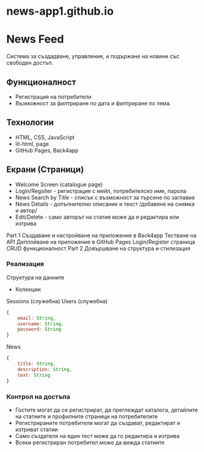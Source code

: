 # news-app1.github.io
# News Feed
Система за създадване, управление, и подържане на новини със свободен достъп.

## Функционалност
* Регистрация на потребители
* Възможност за филтриране по дата и филтриране по тема.

## Технологии
* HTML, CSS, JavaScript
* lit-html, page
* GitHub Pages, Back4app

## Екрани (Страници)
* Welcome Screen (catalogue page)
* Login/Regsiter - регистрация с мейл, потребителско име, парола
* News Search by Title - списък с възможност за търсене по заглавие 
* News Details - допълнително описание и текст /добавяне на снимка и автор/
* Edit/Delete - само авторът на статия може да я редактира или изтрива

Part 1
Създаване и настройване на приложение в Back4app
Тестване на API 
Деплойване на приложение в GitHub Pages
Login/Register страница
CRUD функционалност
Part 2
Довършване на структура и стилизация


 ### Реализация
Структура на данните
* Колекции

Sessions (служебна)
Users (служебна)
```javascript
{
    email: String,
    username: String,
    password: String
}
```
News
```javascript
{
    title: String,
    description: String,
    text: String
}
```
 
### Контрол на достъпа
* Гостите могат да се регистрират, да преглеждат каталога, детайлите на статиите и профилните страници на потребителите
* Регистрираните потребители могат да създават, редактират и изтриват статии
* Само създателя на един тест може да го редактира и изтрива
* Всеки регистриран потребител може да вижда статиите



